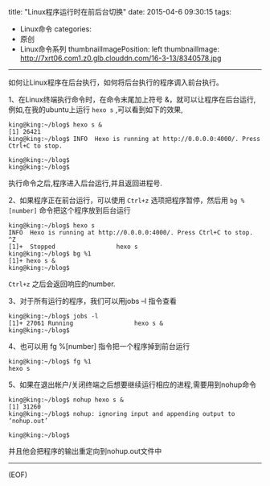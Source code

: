 title: "Linux程序运行时在前后台切换"
date: 2015-04-6 09:30:15
tags:
  - Linux命令
categories:
  - 原创
  - Linux命令系列
thumbnailImagePosition: left
thumbnailImage: http://7xrt06.com1.z0.glb.clouddn.com/16-3-13/8340578.jpg
---

如何让Linux程序在后台执行，如何将后台执行的程序调入前台执行。
<!-- excerpt -->

1、在Linux终端执行命令时，在命令末尾加上符号 &，就可以让程序在后台运行, 例如,在我的ubuntu上运行 `hexo s` ,可以看到如下的效果,
```
king@king:~/blog$ hexo s &
[1] 26421
king@king:~/blog$ INFO  Hexo is running at http://0.0.0.0:4000/. Press Ctrl+C to stop.

king@king:~/blog$ 
king@king:~/blog$ 
```
执行命令之后,程序进入后台运行,并且返回进程号.

2、如果程序正在前台运行，可以使用 `Ctrl+z` 选项把程序暂停，然后用 `bg %[number]` 命令把这个程序放到后台运行
```
king@king:~/blog$ hexo s
INFO  Hexo is running at http://0.0.0.0:4000/. Press Ctrl+C to stop.
^Z
[1]+  Stopped                 hexo s
king@king:~/blog$ bg %1
[1]+ hexo s &
king@king:~/blog$ 
```
`Ctrl+z` 之后会返回响应的number.

3、对于所有运行的程序，我们可以用jobs –l 指令查看
```
king@king:~/blog$ jobs -l
[1]+ 27061 Running                 hexo s &
king@king:~/blog$
```

4、也可以用 fg %[number] 指令把一个程序掉到前台运行
```
king@king:~/blog$ fg %1
hexo s
```

5、如果在退出帐户/关闭终端之后想要继续运行相应的进程,需要用到nohup命令
```
king@king:~/blog$ nohup hexo s &
[1] 31260
king@king:~/blog$ nohup: ignoring input and appending output to ‘nohup.out’

king@king:~/blog$ 
```
并且他会把程序的输出重定向到nohup.out文件中

***
(EOF)

